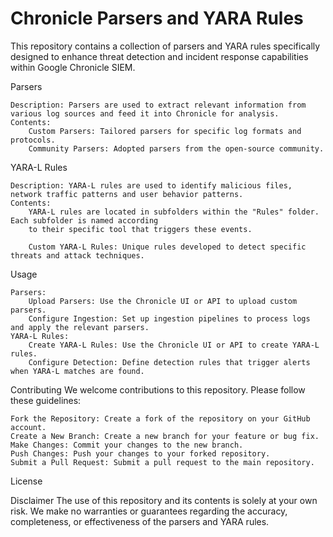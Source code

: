 # Chronicle Parsers and YARA Rules

This repository contains a collection of parsers and YARA rules specifically designed to enhance threat detection and incident response capabilities within Google Chronicle SIEM.

Parsers

    Description: Parsers are used to extract relevant information from various log sources and feed it into Chronicle for analysis.
    Contents:
        Custom Parsers: Tailored parsers for specific log formats and protocols.
        Community Parsers: Adopted parsers from the open-source community.

YARA-L Rules

    Description: YARA-L rules are used to identify malicious files, network traffic patterns and user behavior patterns.
    Contents:
        YARA-L rules are located in subfolders within the "Rules" folder. Each subfolder is named according
        to their specific tool that triggers these events.
        
        Custom YARA-L Rules: Unique rules developed to detect specific threats and attack techniques.

Usage

    Parsers:
        Upload Parsers: Use the Chronicle UI or API to upload custom parsers.
        Configure Ingestion: Set up ingestion pipelines to process logs and apply the relevant parsers.
    YARA-L Rules:
        Create YARA-L Rules: Use the Chronicle UI or API to create YARA-L rules.
        Configure Detection: Define detection rules that trigger alerts when YARA-L matches are found.

Contributing
We welcome contributions to this repository. Please follow these guidelines:

    Fork the Repository: Create a fork of the repository on your GitHub account.
    Create a New Branch: Create a new branch for your feature or bug fix.
    Make Changes: Commit your changes to the new branch.
    Push Changes: Push your changes to your forked repository.
    Submit a Pull Request: Submit a pull request to the main repository.

License


Disclaimer
The use of this repository and its contents is solely at your own risk. We make no warranties or guarantees regarding the accuracy, completeness, or effectiveness of the parsers and YARA rules.
